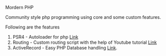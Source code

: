 Mordern PHP

Community style php programming using core and some custom features.

Following are the features
1) PSR4 - Autoloader for php <a href="http://www.php-fig.org/psr/psr-4/">Link</a>
2) Routing - Custom routing script with the help of Youtube tutorial <a href="https://www.youtube.com/watch?v=6reEBParHzQ">Link</a>
3) ActiveRecord - Easy PHP Database handling <a href="https://packagist.org/packages/php-activerecord/php-activerecord">Link</a>.
